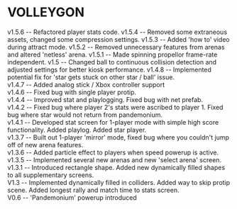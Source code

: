 # VOLLEYGON

v1.5.6 -- Refactored player stats code.
v1.5.4 -- Removed some extraneous assets, changed some compression settings.
v1.5.3 -- Added 'how to' video during attract mode.
v1.5.2 -- Removed unnecessary features from arenas and altered 'netless' arena.
v1.5.1 -- Made spinning propellor frame-rate independent.
v1.5 -- Changed ball to continuous collision detection and adjusted settings for better kiosk performance.
v1.4.8 -- Implemented potential fix for 'star gets stuck on other star / ball' issue.  
v1.4.7 -- Added analog stick / Xbox controller support  
v1.4.6 -- Fixed bug with single player protip.  
v1.4.4 -- Improved stat and playlogging. Fixed bug with net prefab.  
v1.4.2 -- Fixed bug where player 2's stats were ascribed to player 1. Fixed bug where star would not return from pandemonium.  
v1.4.1 -- Developed stat screen for 1-player mode with simple high score functionality. Added playlog. Added star player.  
v1.3.7 -- Built out 1-player 'mirror' mode, fixed bug where you couldn't jump off of new arena features.  
v1.3.6 -- Added particle effect to players when speed powerup is active.  
v1.3.5 -- Implemented several new arenas and new 'select arena' screen.  
v1.3.1 -- Introduced rectangle shape. Added new dynamically filled shapes to all supplementary screens.  
V1.3 -- Implemented dynamically filled in colliders. Added way to skip protip scene. Added longest rally and match time to stats screen.  
V0.6 -- 'Pandemonium' powerup introduced  

